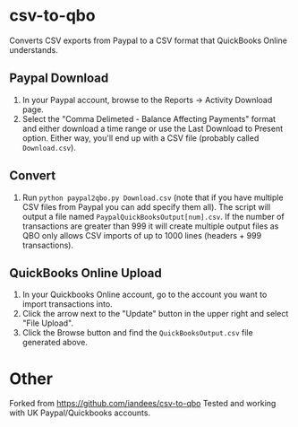 csv-to-qbo
==========

Converts CSV exports from Paypal to a CSV format that QuickBooks Online understands.

Paypal Download
---------------

1. In your Paypal account, browse to the Reports → Activity Download page.
2. Select the "Comma Delimeted - Balance Affecting Payments" format and either download a time range or use the Last Download to Present option. Either way, you'll end up with a CSV file (probably called `Download.csv`).

Convert
-------

1. Run `python paypal2qbo.py Download.csv` (note that if you have multiple CSV files from Paypal you can add specify them all). The script will output a file named `PaypalQuickBooksOutput[num].csv`. If the number of transactions are greater than 999 it will create multiple output files as QBO only allows CSV imports of up to 1000 lines (headers + 999 transactions).

QuickBooks Online Upload
------------------------

1. In your Quickbooks Online account, go to the account you want to import transactions into.
2. Click the arrow next to the "Update" button in the upper right and select "File Upload".
3. Click the Browse button and find the `QuickBooksOutput.csv` file generated above.

Other
=====

Forked from https://github.com/iandees/csv-to-qbo
Tested and working with UK Paypal/Quickbooks accounts.